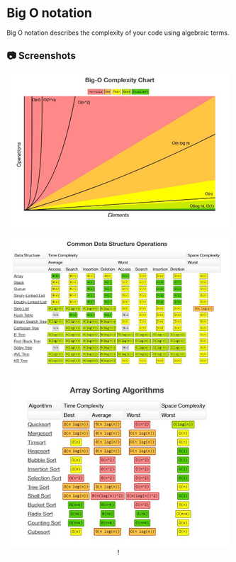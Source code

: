 # Big O notation

Big O notation describes the complexity of your code using algebraic terms.

## 📷 Screenshots

<div name = "screenshots" align="center" width=1189>

![Time Complexity Chart](https://github.com/Yasser-Shehab/JavaScript-Algorithms-and-Data-Structures-Masterclass-Solutions/blob/main/Images/BigO/TimeComplexityChart.JPG)

![Common Data Structures Operations](https://github.com/Yasser-Shehab/JavaScript-Algorithms-and-Data-Structures-Masterclass-Solutions/blob/main/Images/BigO/CommonDS_Operations.JPG)

![Array Sorting Algorthims](https://github.com/Yasser-Shehab/JavaScript-Algorithms-and-Data-Structures-Masterclass-Solutions/blob/main/Images/BigO/Array_Sorting_Algorithms.JPG)
!

</div>
